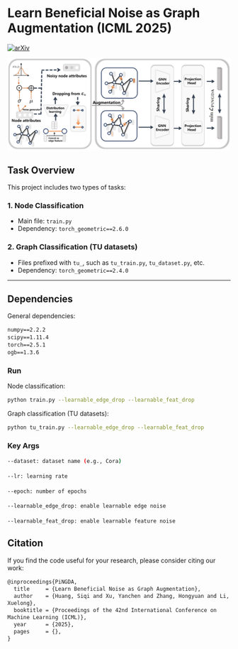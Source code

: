 # Learn Beneficial Noise as Graph Augmentation (ICML 2025)

[![arXiv](https://img.shields.io/badge/ArXiv-2406.04692-b31b1b.svg)](https://arxiv.org/abs/2505.19024)

<img alt="model architecture" src="./PiNGDA.png">

## Task Overview

This project includes two types of tasks:

### 1. Node Classification  
- Main file: `train.py`  
- Dependency: `torch_geometric==2.6.0`

### 2. Graph Classification (TU datasets)  
- Files prefixed with `tu_`, such as `tu_train.py`, `tu_dataset.py`, etc.  
- Dependency: `torch_geometric==2.4.0`

---

## Dependencies

General dependencies:

```txt
numpy==2.2.2
scipy==1.11.4
torch==2.5.1
ogb==1.3.6
```

### **Run** 

Node classification:

```bash
python train.py --learnable_edge_drop --learnable_feat_drop
```

Graph classification (TU datasets):

```bash
python tu_train.py --learnable_edge_drop --learnable_feat_drop
```

### **Key Args**

```bash
--dataset: dataset name (e.g., Cora)

--lr: learning rate

--epoch: number of epochs

--learnable_edge_drop: enable learnable edge noise

--learnable_feat_drop: enable learnable feature noise
```

## Citation

If you find the code useful for your research, please consider citing our work:

```
@inproceedings{PiNGDA,
  title     = {Learn Beneficial Noise as Graph Augmentation},
  author    = {Huang, Siqi and Xu, Yanchen and Zhang, Hongyuan and Li, Xuelong},
  booktitle = {Proceedings of the 42nd International Conference on Machine Learning (ICML)},
  year      = {2025},
  pages     = {},
}
```